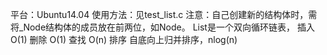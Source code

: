平台：Ubuntu14.04
使用方法：见test_list.c
注意：自己创建新的结构体时，需将_Node结构体的成员放在前两位，如Node。
List是一个双向循环链表，
插入 O(1)
删除 O(1)
查找 O(n)
排序 自底向上归并排序，nlog(n)

